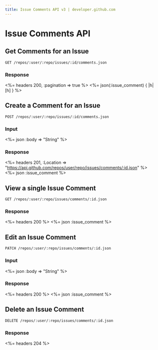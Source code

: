 ```yaml
---
title: Issue Comments API v3 | developer.github.com
---
```


# Issue Comments API

## Get Comments for an Issue

    GET /repos/:user/:repo/issues/:id/comments.json

### Response

<%= headers 200, :pagination => true %>
<%= json(:issue_comment) { |h| [h] } %>

## Create a Comment for an Issue

    POST /repos/:user/:repo/issues/:id/comments.json

### Input

<%= json :body => "String" %>

### Response

<%= headers 201,
      :Location =>
"https://api.github.com/repos/user/repo/issues/comments/:id.json" %>
<%= json :issue_comment %>

## View a single Issue Comment

    GET /repos/:user/:repo/issues/comments/:id.json

### Response

<%= headers 200 %>
<%= json :issue_comment %>

## Edit an Issue Comment

    PATCH /repos/:user/:repo/issues/comments/:id.json

### Input

<%= json :body => "String" %>

### Response

<%= headers 200 %>
<%= json :issue_comment %>

## Delete an Issue Comment

    DELETE /repos/:user/:repo/issues/comments/:id.json

### Response

<%= headers 204 %>
